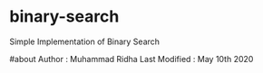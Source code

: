 # binary-search
Simple Implementation of Binary Search

#about
Author : Muhammad Ridha
Last Modified : May 10th 2020
